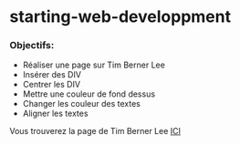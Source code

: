 # starting-web-developpment

### Objectifs:

* Réaliser une page sur Tim Berner Lee
* Insérer des DIV 
* Centrer les DIV
* Mettre une couleur de fond dessus
* Changer les couleur des textes
* Aligner les textes

Vous trouverez la page de Tim Berner Lee [ICI](https://chrisbetbeder.github.io/starting-web-developpment/)
